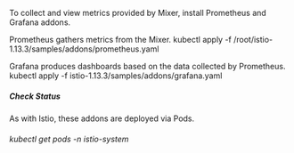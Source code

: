 To collect and view metrics provided by Mixer, install Prometheus and Grafana addons. 

Prometheus gathers metrics from the Mixer. kubectl apply -f /root/istio-1.13.3/samples/addons/prometheus.yaml

Grafana produces dashboards based on the data collected by Prometheus. kubectl apply -f istio-1.13.3/samples/addons/grafana.yaml

##### Check Status 

As with Istio, these addons are deployed via Pods.

###### kubectl get pods -n istio-system